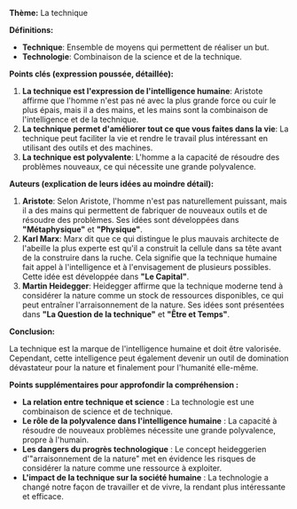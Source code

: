 **Thème:** La technique

**Définitions:**

* **Technique**: Ensemble de moyens qui permettent de réaliser un but.
* **Technologie**: Combinaison de la science et de la technique.

**Points clés (expression poussée, détaillée):**

1. **La technique est l'expression de l'intelligence humaine**: Aristote affirme que l'homme n'est pas né avec la plus grande force ou cuir le plus épais, mais il a des mains, et les mains sont la combinaison de l'intelligence et de la technique.
2. **La technique permet d'améliorer tout ce que vous faites dans la vie**: La technique peut faciliter la vie et rendre le travail plus intéressant en utilisant des outils et des machines.
3. **La technique est polyvalente**: L'homme a la capacité de résoudre des problèmes nouveaux, ce qui nécessite une grande polyvalence.

**Auteurs (explication de leurs idées au moindre détail):**

1. **Aristote**: Selon Aristote, l'homme n'est pas naturellement puissant, mais il a des mains qui permettent de fabriquer de nouveaux outils et de résoudre des problèmes. Ses idées sont développées dans **"Métaphysique"** et **"Physique"**.
2. **Karl Marx**: Marx dit que ce qui distingue le plus mauvais architecte de l'abeille la plus experte est qu'il a construit la cellule dans sa tête avant de la construire dans la ruche. Cela signifie que la technique humaine fait appel à l'intelligence et à l'envisagement de plusieurs possibles. Cette idée est développée dans **"Le Capital"**.
3. **Martin Heidegger**: Heidegger affirme que la technique moderne tend à considérer la nature comme un stock de ressources disponibles, ce qui peut entraîner l'arraisonnement de la nature. Ses idées sont présentées dans **"La Question de la technique"** et **"Être et Temps"**.

**Conclusion:**

La technique est la marque de l'intelligence humaine et doit être valorisée. Cependant, cette intelligence peut également devenir un outil de domination dévastateur pour la nature et finalement pour l'humanité elle-même.

**Points supplémentaires pour approfondir la compréhension :**

* **La relation entre technique et science** : La technologie est une combinaison de science et de technique.
* **Le rôle de la polyvalence dans l'intelligence humaine** : La capacité à résoudre de nouveaux problèmes nécessite une grande polyvalence, propre à l'humain.
* **Les dangers du progrès technologique** : Le concept heideggerien d'"arraisonnement de la nature" met en évidence les risques de considérer la nature comme une ressource à exploiter.
* **L'impact de la technique sur la société humaine** : La technologie a changé notre façon de travailler et de vivre, la rendant plus intéressante et efficace.
